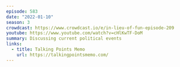 ```yaml
---
episode: 583
date: "2022-01-10"
season: 3
crowdcast: https://www.crowdcast.io/e/in-lieu-of-fun-episode-209
youtube: https://www.youtube.com/watch?v=cHlKwTF-DoM
summary: Discussing current political events
links:
  - title: Talking Points Memo
    url: https://talkingpointsmemo.com/
---
```

